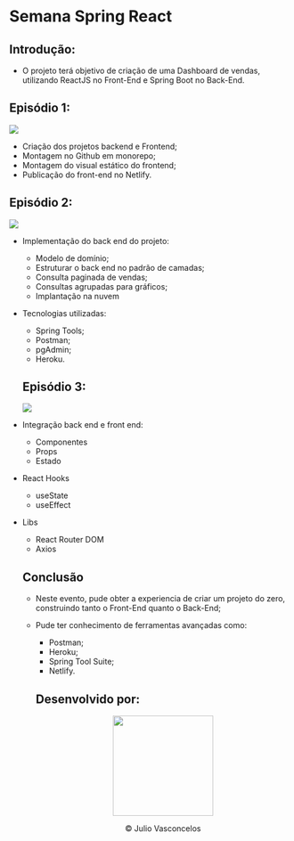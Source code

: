 # Semana Spring React 

## Introdução:

- O projeto terá objetivo de criação de uma Dashboard de vendas, utilizando ReactJS no Front-End e Spring Boot no Back-End.  

## Episódio 1:

<img src="https://ik.imagekit.io/p7aqqjfkrdg/Capturar_-sKSFQJD6Iq.PNG?updatedAt=1631144341545" />

- Criação dos projetos backend e Frontend;
- Montagem no Github em monorepo;
- Montagem do visual estático do frontend;
- Publicação do front-end no Netlify.

## Episódio 2:

<img src="https://ik.imagekit.io/p7aqqjfkrdg/ep2_-s_xPg5S_U.PNG?updatedAt=1631144342067" />

- Implementação do back end do projeto:
  - Modelo de domínio;
  - Estruturar o back end no padrão de camadas;
  - Consulta paginada de vendas;
  - Consultas agrupadas para gráficos;
  - Implantação na nuvem

- Tecnologias utilizadas:

  - Spring Tools;
  - Postman;
  - pgAdmin;
  - Heroku.

  ## Episódio 3:

  <img src="https://ik.imagekit.io/p7aqqjfkrdg/projeto_final_dmz90z7fFu.gif?updatedAt=1631295140955" />

- Integração back end e front end:
  - Componentes
  - Props
  - Estado
- React Hooks
  - useState
  - useEffect
- Libs
  - React Router DOM
  - Axios

  ## Conclusão

  - Neste evento, pude obter a experiencia de criar um projeto do zero, construindo tanto o Front-End quanto o Back-End;
  - Pude ter conhecimento de ferramentas avançadas como:
    - Postman;
    - Heroku;
    - Spring Tool Suite;
    - Netlify.

    ##  Desenvolvido por:
    <div align="center">
      <a href="https://github.com/vasconjulio" >
      <img height="180em" src="https://ik.imagekit.io/p7aqqjfkrdg/82271381_1__6mi8cBP0w.png?updatedAt=1629316021874">
      </a>
      <p>&copy Julio Vasconcelos</p>
    </div>

